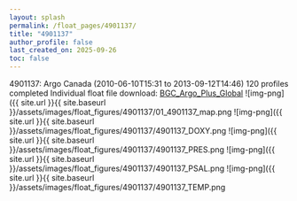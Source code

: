 ```yaml
---
layout: splash
permalink: /float_pages/4901137/
title: "4901137"
author_profile: false
last_created_on: 2025-09-26
toc: false
---
```

 
4901137: Argo Canada (2010-06-10T15:31 to 2013-09-12T14:46)
120 profiles completed
Individual float file download: [BGC_Argo_Plus_Global](https://ftp.soest.hawaii.edu/bgc_argo_plus/Individual_Floats/outliers_removed/4901137_Sprof_processed.nc)
![img-png]({{ site.url }}{{ site.baseurl }}/assets/images/float_figures/4901137/01_4901137_map.png
![img-png]({{ site.url }}{{ site.baseurl }}/assets/images/float_figures/4901137/4901137_DOXY.png
![img-png]({{ site.url }}{{ site.baseurl }}/assets/images/float_figures/4901137/4901137_PRES.png
![img-png]({{ site.url }}{{ site.baseurl }}/assets/images/float_figures/4901137/4901137_PSAL.png
![img-png]({{ site.url }}{{ site.baseurl }}/assets/images/float_figures/4901137/4901137_TEMP.png
